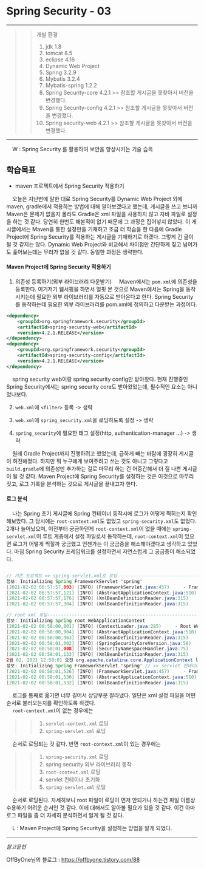 # Spring Security - 03

<hr/>

>>개발 환경
>>1. jdk 1.8
>>2. tomcat 8.5
>>3. eclipse 4.16
>>4. Dynamic Web Project
>>5. Spring 3.2.9
>>6. Mybatis 3.2.4
>>7. Mybatis-spring 1.2.2
>>8. Spring Security-core 4.2.1 >> 참조할 게시글을 못찾아서 버전을 변경했다.
>>9. Spring Security-config 4.2.1 >> 참조할 게시글을 못찾아서 버전을 변경했다.
>>10. Spring security-web 4.2.1 >> 참조할 게시글을 못찾아서 버전을 변경했다.

<hr/>

&nbsp;&nbsp;&nbsp;&nbsp;W : Spring Security 를 활용하여 보안을 향상시키는 기술 습득

## 학습목표
- maven 프로젝트에서 Spring Security 적용하기

&nbsp;&nbsp;&nbsp;&nbsp;오늘은 지난번에 말한 대로 Spring Security를 Dynamic Web Project 외에 maven, gradle에서 적용하는 방법에 대해 알아보겠다고 했는데, 게시글을 쓰고 보니까 Maven은 문제가 없을지 몰라도 Gradle은 xml 파일을 사용하지 않고 자바 파일로 설정을 하는 것 같다. 당연히 한번도 해본적이 없기 때문에 그 과정은 집어넣지 않았다. 이 게시글에서는 Maven을 통한 설정만을 기재하고 조금 더 학습을 한 다음에 Gradle Project에 Spring Security를 적용하는 게시글을 기재하기로 하겠다. 그렇게 긴 글이 될 것 같지는 않다. Dynamic Web Project와 비교해서 차이점만 간단하게 짚고 넘어가도 훑어보는데는 무리가 없을 것 같다. 동일한 과정은 생략한다.  

#### Maven Project에 Spring Security 적용하기

1. 의존성 등록하기(외부 라이브러리 다운받기)
&nbsp;&nbsp;&nbsp;&nbsp;Maven에서는 `pom.xml`에 의존성을 등록한다. 여기저기 웹서핑을 하면서 얼핏 본 것으로 Maven에서는 Spring을 동작시키는데 필요한 외부 라이브러리를 자동으로 받아온다고 한다. Spring Security를 동작하는데 필요한 외부 라이브러리를 pom.xml에 정의하고 다운받는 과정이다. 

```xml
<dependency>
    <groupId>org.springframework.security</groupId>
    <artifactId>spring-security-web</artifactId>
    <version>4.2.1.RELEASE</version>
</dependency>
<dependency>
    <groupId>org.springframework.security</groupId>
    <artifactId>spring-security-config</artifactId>
    <version>4.2.1.RELEASE</version>
</dependency>
```
&nbsp;&nbsp;&nbsp;&nbsp;spring security web이랑 spring security config만 받아왔다. 현재 진행중인 Spring Security에서는 spring security core도 받아왔었는데, 필수적인 요소는 아니었나보다.

2. `web.xml`에 `<filter>` 등록 -> 생략

3. `web.xml`에 `spring_security.xml`을 로딩하도록 설정 -> 생략

4. `spring_security`에 필요한 태그 설정(http, authentication-manager ...) -> 생략

&nbsp;&nbsp;&nbsp;&nbsp;원래 Gradle Project까지 진행하려고 했었는데, 급하게 빼는 바람에 굉장히 게시글이 허전해졌다. 하지만 뭐 누구에게 보여주려고 쓰는 것도 아니고 그렇다고 `build.gradle`에 의존성만 추가하는 걸로 마무리 하는 건 어중간해서 더 질 나쁜 게시글이 될 것 같다. Maven Project에 Spring Security를 설정하는 것은 이것으로 마무리 짓고, 로그 기록을 분석하는 것으로 게시글을 끝내고자 한다.  

#### 로그 분석
&nbsp;&nbsp;&nbsp;&nbsp;나는 Spring 초기 게시글에 Spring 컨테이너 동작시에 로그가 어떻게 찍히는지 확인해보았다. 그 당시에는 `root-context.xml`도 없었고 `spring-security.xml`도 없었다. 2개나 늘어났으며, 이전부터 궁금하던게 `root-context.xml`이 없을 때에는 `spring-servlet.xml`이 루트 게층에서 설정 파일로서 동작하는데, `root-context.xml`이 있으면 로그가 어떻게 찍힐까 궁금했고 언젠가는 이 궁금증을 해소해야겠다고 생각하고 있었다. 마침 Spring Security 프레임워크를 설정하면서 자연스럽게 그 궁금증이 해소되었다.  

```java

// 기존 프로젝트 >> spring-servlet.xml로 로딩---------------------------------
정보: Initializing Spring FrameworkServlet 'spring'
[2021-02-02 00:57:57,093] [INFO] (FrameworkServlet.java:457)     - FrameworkServlet 'spring': initialization started
[2021-02-02 00:57:57,121] [INFO] (AbstractApplicationContext.java:510)     - Refreshing WebApplicationContext for namespace 'spring-servlet': startup date [Tue Feb 02 00:57:57 KST 2021]; root of context hierarchy
[2021-02-02 00:57:57,176] [INFO] (XmlBeanDefinitionReader.java:315)     - Loading XML bean definitions from ServletContext resource [/WEB-INF/framework/servlet-context.xml] // 1. servelt-context.xml 로딩
[2021-02-02 00:57:57,304] [INFO] (XmlBeanDefinitionReader.java:315)     - Loading XML bean definitions from ServletContext resource [/WEB-INF/framework/spring-servlet.xml] // 2. spring-servlet.xml 로딩

// root xml 로딩--------------------------------------------------------------
정보: Initializing Spring root WebApplicationContext
[2021-02-02 00:58:00,801] [INFO] (ContextLoader.java:285)     - Root WebApplicationContext: initialization started
[2021-02-02 00:58:00,904] [INFO] (AbstractApplicationContext.java:510)     - Refreshing Root WebApplicationContext: startup date [Tue Feb 02 00:58:00 KST 2021]; root of context hierarchy
[2021-02-02 00:58:00,963] [INFO] (XmlBeanDefinitionReader.java:315)     - Loading XML bean definitions from ServletContext resource [/WEB-INF/spring/spring-security.xml] // 1. spring-security.xml 로딩
[2021-02-02 00:58:01,002] [INFO] (SpringSecurityCoreVersion.java:58)     - You are running with Spring Security Core 3.2.6.RELEASE // >> spring security 외부 라이브러리 동작
[2021-02-02 00:58:01,008] [INFO] (SecurityNamespaceHandler.java:75)     - Spring Security 'config' module version is 3.2.6.RELEASE
[2021-02-02 00:58:01,133] [INFO] (XmlBeanDefinitionReader.java:315)     - Loading XML bean definitions from ServletContext resource [/WEB-INF/spring/root-context.xml] // 2. root-context.xml 로딩
2월 02, 2021 12:58:01 오전 org.apache.catalina.core.ApplicationContext log
정보: Initializing Spring FrameworkServlet 'spring' // >> servlet 컨테이너 초기화
[2021-02-02 00:58:01,526] [INFO] (FrameworkServlet.java:457)     - FrameworkServlet 'spring': initialization started
[2021-02-02 00:58:01,530] [INFO] (AbstractApplicationContext.java:510)     - Refreshing WebApplicationContext for namespace 'spring-servlet': startup date [Tue Feb 02 00:58:01 KST 2021]; parent: Root WebApplicationContext
[2021-02-02 00:58:01,532] [INFO] (XmlBeanDefinitionReader.java:315)     - Loading XML bean definitions from ServletContext resource [/WEB-INF/framework/spring-servlet.xml] // 3. spring-servlet.xml 로딩

```

&nbsp;&nbsp;&nbsp;&nbsp;로그를 통째로 옮기면 너무 길어서 상당부분 잘라냈다. 일단은 xml 설정 파일을 어떤 순서로 불러오는지를 확인하도록 하겠다.  
&nbsp;&nbsp;&nbsp;&nbsp;`root-context.xml`이 없는 경우에는 

>>1. `servlet-context.xml` 로딩
>>2. `spring-servlet.xml` 로딩

&nbsp;&nbsp;&nbsp;&nbsp;순서로 로딩되는 것 같다. 반면 `root-context.xml`이 있는 경우에는

>>1. `spring-security.xml` 로딩
>>2. spring security 외부 라이브러리 동작
>>3. `root-context.xml` 로딩
>>4. servlet 컨테이너 초기화
>>5. `spring-servlet.xml` 로딩

&nbsp;&nbsp;&nbsp;&nbsp;순서로 로딩된다. 자세히보니 root 파일이 로딩이 먼저 안되거나 하는건 파일 이름상 수용하기 어려운 순서인 것 같다. 이에 대해서도 알아볼 필요가 있을 것 같다. 이건 아마 로그 파일을 좀 더 자세히 분석하면서 알게 될 것 같다.

&nbsp;&nbsp;&nbsp;&nbsp;L : Maven Project에 Spring Security을 설정하는 방법을 알게 되었다.

<hr>

_참고문헌_  

OffByOne님의 블로그 : <https://offbyone.tistory.com/88>  
